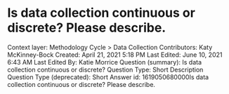 # Is data collection continuous or discrete? Please describe.

Context layer: Methodology Cycle > Data Collection
Contributors: Katy McKinney-Bock
Created: April 21, 2021 5:18 PM
Last Edited: June 10, 2021 6:43 AM
Last Edited By: Katie Morrice
Question (summary): Is data collection continuous or discrete?
Question Type: Short Description
Question Type (deprecated): Short Answer
id: 1619050680000Is data collection continuous or discrete? Please describe.
